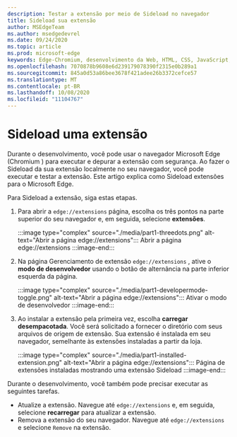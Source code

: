 ```yaml
---
description: Testar a extensão por meio de Sideload no navegador
title: Sideload sua extensão
author: MSEdgeTeam
ms.author: msedgedevrel
ms.date: 09/24/2020
ms.topic: article
ms.prod: microsoft-edge
keywords: Edge-Chromium, desenvolvimento da Web, HTML, CSS, JavaScript, Developer, extensões
ms.openlocfilehash: 7070878b9608e6d239179078390f2315e0b289a1
ms.sourcegitcommit: 845a0d53a86bee3678f421adee26b3372cefce57
ms.translationtype: MT
ms.contentlocale: pt-BR
ms.lasthandoff: 10/08/2020
ms.locfileid: "11104767"
---
```

# Sideload uma extensão

Durante o desenvolvimento, você pode usar o navegador Microsoft Edge \(Chromium \) para executar e depurar a extensão com segurança. Ao fazer o Sideload da sua extensão localmente no seu navegador, você pode executar e testar a extensão. Este artigo explica como Sideload extensões para o Microsoft Edge.

Para Sideload a extensão, siga estas etapas.

1.  Para abrir a `edge://extensions` página, escolha os três pontos na parte superior do seu navegador e, em seguida, selecione **extensões**.

       :::image type="complex" source="./media/part1-threedots.png" alt-text="Abrir a página edge://extensions":::
          Abrir a página edge://extensions :::image-end:::

1.  Na página Gerenciamento de extensão `edge://extensions` , ative o **modo de desenvolvedor** usando o botão de alternância na parte inferior esquerda da página.

       :::image type="complex" source="./media/part1-developermode-toggle.png" alt-text="Abrir a página edge://extensions":::
          Ativar o modo de desenvolvedor :::image-end:::

1.  Ao instalar a extensão pela primeira vez, escolha **carregar desempacotada**.  Você será solicitado a fornecer o diretório com seus arquivos de origem de extensão.  Sua extensão é instalada em seu navegador, semelhante às extensões instaladas a partir da loja.  

       :::image type="complex" source="./media/part1-installed-extension.png" alt-text="Abrir a página edge://extensions":::
          Página de extensões instaladas mostrando uma extensão Sideload :::image-end:::

Durante o desenvolvimento, você também pode precisar executar as seguintes tarefas.
* Atualize a extensão. Navegue até `edge://extensions` e, em seguida, selecione **recarregar** para atualizar a extensão.  
* Remova a extensão do seu navegador. Navegue até `edge://extensions` e selecione `Remove` na extensão.
